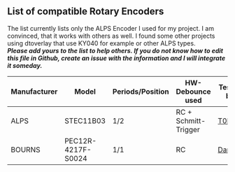 ## List of compatible Rotary Encoders
The list currently lists only the ALPS Encoder I used for my project. I am convinced, that it works with others as well. I found some other projects using dtoverlay that use KY040 for example or other ALPS types.   
**_Please add yours to the list to help others. If you do not know how to edit this file in Github, create an issue with the information and I will integrate it someday._**

|Manufacturer|Model       |Periods/Position|HW-Debounce used     |Tested by          |
|------------|------------|----------------|---------------------|-------------------|
|ALPS        |STEC11B03   | 1/2            |RC + Schmitt-Trigger |[T0MR0](https://community.volumio.org/u/t0mr0/summary)|
|BOURNS      |PEC12R-4217F-S0024|1/1       |RC                   |[Darmur](https://community.volumio.org/u/darmur/summary)|


